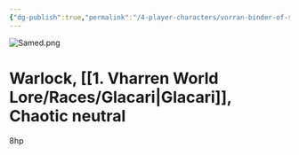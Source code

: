 ```yaml
---
{"dg-publish":true,"permalink":"/4-player-characters/vorran-binder-of-souls/"}
---
```


![Samed.png](/img/user/z.%20Assets/Samed.png)


# Warlock, [[1. Vharren World Lore/Races/Glacari\|Glacari]], Chaotic neutral




8hp